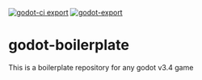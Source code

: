 [![godot-ci export](https://github.com/PanLabGameDev/godot-boilerplate/actions/workflows/godot-ci.yml/badge.svg)](https://github.com/PanLabGameDev/godot-boilerplate/actions/workflows/godot-ci.yml)
[![godot-export](https://github.com/PanLabGameDev/godot-boilerplate/actions/workflows/godot-export.yml/badge.svg)](https://github.com/PanLabGameDev/godot-boilerplate/actions/workflows/godot-export.yml)

# godot-boilerplate

This is a boilerplate repository for any godot v3.4 game
